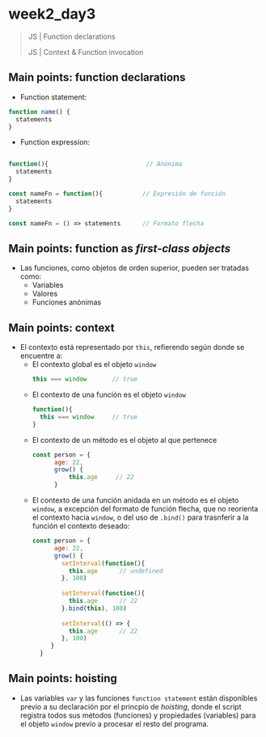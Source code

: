 # week2_day3

> JS | Function declarations
> 
> JS | Context & Function invocation


## Main points: function declarations

 - Function statement: 
 ````javascript
 function name() {
   statements
 }
 ````
 
  - Function expression: 
 ````javascript
 
 function(){                           // Anónima
   statements
 }
 
 const nameFn = function(){           // Expresión de función
   statements
 }
 
 const nameFn = () => statements      // Formato flecha
 ````
 
## Main points: function as *first-class objects*
 
  - Las funciones, como objetos de orden superior, pueden ser tratadas como:
    - Variables
    - Valores
    - Funciones anónimas
    
## Main points: context

  - El contexto está representado por `this`, refierendo según donde se encuentre a:
    - El contexto global es el objeto `window`
      ````javascript
      this === window       // true
      ````
    - El contexto de una función es el objeto `window`
      ````javascript
      function(){
        this === window     // true
      }
      ````
    - El contexto de un método es el objeto al que pertenece
      ````javascript
      const person = {
            age: 22,
            grow() {
                this.age     // 22 
            }
      ````
    - El contexto de una función anidada en un método es el objeto `window`, a excepción del formato de función flecha, que no reorienta el contexto hacia `window`, o del uso de `.bind()` para trasnferir a la función el contexto deseado:
      ````javascript
      const person = {
            age: 22,
            grow() {
              setInterval(function(){
                this.age      // undefined
              }, 100)
                
              setInterval(function(){
                this.age      // 22
              }.bind(this), 100)
                
              setInterval(() => {
                this.age      // 22
              }, 100)
           }
        }        
        ````

## Main points: hoisting

- Las variables `var` y las funciones `function statement` están disponibles previo a su declaración por el princpio de *hoisting*, donde el script registra todos sus métodos (funciones) y propiedades (variables) para el objeto `window` previo a procesar el resto del programa.
